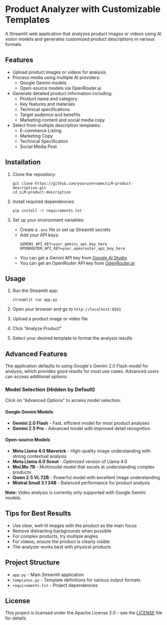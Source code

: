 # Product Analyzer with Customizable Templates

A Streamlit web application that analyzes product images or videos using AI vision models and generates customized product descriptions in various formats.

## Features

- Upload product images or videos for analysis
- Process media using multiple AI providers:
  - Google Gemini models
  - Open-source models via OpenRouter.ai
- Generate detailed product information including:
  - Product name and category
  - Key features and materials
  - Technical specifications
  - Target audience and benefits
  - Marketing content and social media copy
- Select from multiple description templates:
  - E-commerce Listing
  - Marketing Copy
  - Technical Specification
  - Social Media Post

## Installation

1. Clone the repository:
   ```
   git clone https://github.com/yourusername/LLM-product-description.git
   cd LLM-product-description
   ```

2. Install required dependencies:
   ```
   pip install -r requirements.txt
   ```

3. Set up your environment variables:
   - Create a `.env` file or set up Streamlit secrets
   - Add your API keys:
     ```
     GEMINI_API_KEY=your_gemini_api_key_here
     OPENROUTER_API_KEY=your_openrouter_api_key_here
     ```
   - You can get a Gemini API key from [Google AI Studio](https://ai.google.dev/)
   - You can get an OpenRouter API key from [OpenRouter.ai](https://openrouter.ai/)

## Usage

1. Run the Streamlit app:
   ```
   streamlit run app.py
   ```

2. Open your browser and go to `http://localhost:8501`

3. Upload a product image or video file

4. Click "Analyze Product"

5. Select your desired template to format the analysis results

## Advanced Features

The application defaults to using Google's Gemini 2.0 Flash model for analysis, which provides good results for most use cases. Advanced users can access additional options:

### Model Selection (Hidden by Default)

Click on "Advanced Options" to access model selection:

#### Google Gemini Models
- **Gemini 2.0 Flash** - Fast, efficient model for most product analyses
- **Gemini 2.5 Pro** - Advanced model with improved detail recognition

#### Open-source Models
- **Meta Llama 4.0 Maverick** - High-quality image understanding with strong contextual analysis
- **Meta Llama 4.0 Scout** - Optimized version of Llama 4.0
- **MoLMo 7B** - Multimodal model that excels at understanding complex products
- **Qwen 2.5 VL 72B** - Powerful model with excellent image understanding
- **Mistral Small 3.1 24B** - Balanced performance for product analysis

**Note:** Video analysis is currently only supported with Google Gemini models.

## Tips for Best Results

- Use clear, well-lit images with the product as the main focus
- Remove distracting backgrounds when possible
- For complex products, try multiple angles
- For videos, ensure the product is clearly visible
- The analyzer works best with physical products

## Project Structure

- `app.py` - Main Streamlit application
- `templates.py` - Template definitions for various output formats
- `requirements.txt` - Project dependencies

## License

This project is licensed under the Apache License 2.0 - see the [LICENSE](LICENSE) file for details.